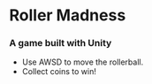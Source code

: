 # Roller Madness
### A game built with Unity
* Use AWSD to move the rollerball.
* Collect coins to win!
